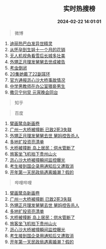 <div align="center"><h2>实时热搜榜</h2><h4>2024-02-22 14:01:01</h4></div>

> 微博  

1. [迪丽热巴白发异世精灵](https://s.weibo.com/weibo?q=%23%E8%BF%AA%E4%B8%BD%E7%83%AD%E5%B7%B4%E7%99%BD%E5%8F%91%E5%BC%82%E4%B8%96%E7%B2%BE%E7%81%B5%23&t=31&band_rank=1&Refer=top)<br />
2. [从怀孕到生娃十一个月的花销](https://s.weibo.com/weibo?q=%23%E4%BB%8E%E6%80%80%E5%AD%95%E5%88%B0%E7%94%9F%E5%A8%83%E5%8D%81%E4%B8%80%E4%B8%AA%E6%9C%88%E7%9A%84%E8%8A%B1%E9%94%80%23&t=31&band_rank=2&Refer=top)<br />
3. [无人机视角看雪后长城多壮美](https://s.weibo.com/weibo?q=%23%E6%97%A0%E4%BA%BA%E6%9C%BA%E8%A7%86%E8%A7%92%E7%9C%8B%E9%9B%AA%E5%90%8E%E9%95%BF%E5%9F%8E%E5%A4%9A%E5%A3%AE%E7%BE%8E%23&t=31&band_rank=3&Refer=top)<br />
4. [外甥正月理发舅舅去世成被告](https://s.weibo.com/weibo?q=%23%E5%A4%96%E7%94%A5%E6%AD%A3%E6%9C%88%E7%90%86%E5%8F%91%E8%88%85%E8%88%85%E5%8E%BB%E4%B8%96%E6%88%90%E8%A2%AB%E5%91%8A%23&t=31&band_rank=4&Refer=top)<br />
5. [考虫倒闭](https://s.weibo.com/weibo?q=%E8%80%83%E8%99%AB%E5%80%92%E9%97%AD&t=31&band_rank=5&Refer=top)<br />
6. [20集她戴了22副耳环](https://s.weibo.com/weibo?q=20%E9%9B%86%E5%A5%B9%E6%88%B4%E4%BA%8622%E5%89%AF%E8%80%B3%E7%8E%AF&t=31&band_rank=6&Refer=top)<br />
7. [官方通报沥心沙大桥事故情况](https://s.weibo.com/weibo?q=%23%E5%AE%98%E6%96%B9%E9%80%9A%E6%8A%A5%E6%B2%A5%E5%BF%83%E6%B2%99%E5%A4%A7%E6%A1%A5%E4%BA%8B%E6%95%85%E6%83%85%E5%86%B5%23&t=31&band_rank=7&Refer=top)<br />
8. [中学男教师在办公室猥亵男生](https://s.weibo.com/weibo?q=%23%E4%B8%AD%E5%AD%A6%E7%94%B7%E6%95%99%E5%B8%88%E5%9C%A8%E5%8A%9E%E5%85%AC%E5%AE%A4%E7%8C%A5%E4%BA%B5%E7%94%B7%E7%94%9F%23&t=31&band_rank=8&Refer=top)<br />
9. [撒贝宁何炅 元宵晚会同台](https://s.weibo.com/weibo?q=%E6%92%92%E8%B4%9D%E5%AE%81%E4%BD%95%E7%82%85%20%E5%85%83%E5%AE%B5%E6%99%9A%E4%BC%9A%E5%90%8C%E5%8F%B0&t=31&band_rank=9&Refer=top)<br />

> 知乎  


> 百度  

1. [擘画鹭岛新画卷](https://www.baidu.com/s?wd=%E6%93%98%E7%94%BB%E9%B9%AD%E5%B2%9B%E6%96%B0%E7%94%BB%E5%8D%B7&sa=fyb_news&rsv_dl=fyb_news)<br />
2. [广州一大桥被撞断 已致2死3失联](https://www.baidu.com/s?wd=%E5%B9%BF%E5%B7%9E%E4%B8%80%E5%A4%A7%E6%A1%A5%E8%A2%AB%E6%92%9E%E6%96%AD+%E5%B7%B2%E8%87%B42%E6%AD%BB3%E5%A4%B1%E8%81%94&sa=fyb_news&rsv_dl=fyb_news)<br />
3. [外甥正月理发舅舅去世 舅妈控告杀人](https://www.baidu.com/s?wd=%E5%A4%96%E7%94%A5%E6%AD%A3%E6%9C%88%E7%90%86%E5%8F%91%E8%88%85%E8%88%85%E5%8E%BB%E4%B8%96+%E8%88%85%E5%A6%88%E6%8E%A7%E5%91%8A%E6%9D%80%E4%BA%BA&sa=fyb_news&rsv_dl=fyb_news)<br />
4. [多地扩投资亮清单](https://www.baidu.com/s?wd=%E5%A4%9A%E5%9C%B0%E6%89%A9%E6%8A%95%E8%B5%84%E4%BA%AE%E6%B8%85%E5%8D%95&sa=fyb_news&rsv_dl=fyb_news)<br />
5. [大桥被撞断 岛上居民：供水管断了](https://www.baidu.com/s?wd=%E5%A4%A7%E6%A1%A5%E8%A2%AB%E6%92%9E%E6%96%AD+%E5%B2%9B%E4%B8%8A%E5%B1%85%E6%B0%91%EF%BC%9A%E4%BE%9B%E6%B0%B4%E7%AE%A1%E6%96%AD%E4%BA%86&sa=fyb_news&rsv_dl=fyb_news)<br />
6. [旅客坐飞机拍下贵州山火](https://www.baidu.com/s?wd=%E6%97%85%E5%AE%A2%E5%9D%90%E9%A3%9E%E6%9C%BA%E6%8B%8D%E4%B8%8B%E8%B4%B5%E5%B7%9E%E5%B1%B1%E7%81%AB&sa=fyb_news&rsv_dl=fyb_news)<br />
7. [沥心沙大桥被撞瞬间监控曝光](https://www.baidu.com/s?wd=%E6%B2%A5%E5%BF%83%E6%B2%99%E5%A4%A7%E6%A1%A5%E8%A2%AB%E6%92%9E%E7%9E%AC%E9%97%B4%E7%9B%91%E6%8E%A7%E6%9B%9D%E5%85%89&sa=fyb_news&rsv_dl=fyb_news)<br />
8. [考生接到国企录用通知后又遭取消](https://www.baidu.com/s?wd=%E8%80%83%E7%94%9F%E6%8E%A5%E5%88%B0%E5%9B%BD%E4%BC%81%E5%BD%95%E7%94%A8%E9%80%9A%E7%9F%A5%E5%90%8E%E5%8F%88%E9%81%AD%E5%8F%96%E6%B6%88&sa=fyb_news&rsv_dl=fyb_news)<br />
9. [开年第一天民政局遇离婚潮？假的](https://www.baidu.com/s?wd=%E5%BC%80%E5%B9%B4%E7%AC%AC%E4%B8%80%E5%A4%A9%E6%B0%91%E6%94%BF%E5%B1%80%E9%81%87%E7%A6%BB%E5%A9%9A%E6%BD%AE%EF%BC%9F%E5%81%87%E7%9A%84&sa=fyb_news&rsv_dl=fyb_news)<br />

> 哔哩哔哩  

1. [擘画鹭岛新画卷](https://www.baidu.com/s?wd=%E6%93%98%E7%94%BB%E9%B9%AD%E5%B2%9B%E6%96%B0%E7%94%BB%E5%8D%B7&sa=fyb_news&rsv_dl=fyb_news)<br />
2. [广州一大桥被撞断 已致2死3失联](https://www.baidu.com/s?wd=%E5%B9%BF%E5%B7%9E%E4%B8%80%E5%A4%A7%E6%A1%A5%E8%A2%AB%E6%92%9E%E6%96%AD+%E5%B7%B2%E8%87%B42%E6%AD%BB3%E5%A4%B1%E8%81%94&sa=fyb_news&rsv_dl=fyb_news)<br />
3. [外甥正月理发舅舅去世 舅妈控告杀人](https://www.baidu.com/s?wd=%E5%A4%96%E7%94%A5%E6%AD%A3%E6%9C%88%E7%90%86%E5%8F%91%E8%88%85%E8%88%85%E5%8E%BB%E4%B8%96+%E8%88%85%E5%A6%88%E6%8E%A7%E5%91%8A%E6%9D%80%E4%BA%BA&sa=fyb_news&rsv_dl=fyb_news)<br />
4. [多地扩投资亮清单](https://www.baidu.com/s?wd=%E5%A4%9A%E5%9C%B0%E6%89%A9%E6%8A%95%E8%B5%84%E4%BA%AE%E6%B8%85%E5%8D%95&sa=fyb_news&rsv_dl=fyb_news)<br />
5. [大桥被撞断 岛上居民：供水管断了](https://www.baidu.com/s?wd=%E5%A4%A7%E6%A1%A5%E8%A2%AB%E6%92%9E%E6%96%AD+%E5%B2%9B%E4%B8%8A%E5%B1%85%E6%B0%91%EF%BC%9A%E4%BE%9B%E6%B0%B4%E7%AE%A1%E6%96%AD%E4%BA%86&sa=fyb_news&rsv_dl=fyb_news)<br />
6. [旅客坐飞机拍下贵州山火](https://www.baidu.com/s?wd=%E6%97%85%E5%AE%A2%E5%9D%90%E9%A3%9E%E6%9C%BA%E6%8B%8D%E4%B8%8B%E8%B4%B5%E5%B7%9E%E5%B1%B1%E7%81%AB&sa=fyb_news&rsv_dl=fyb_news)<br />
7. [沥心沙大桥被撞瞬间监控曝光](https://www.baidu.com/s?wd=%E6%B2%A5%E5%BF%83%E6%B2%99%E5%A4%A7%E6%A1%A5%E8%A2%AB%E6%92%9E%E7%9E%AC%E9%97%B4%E7%9B%91%E6%8E%A7%E6%9B%9D%E5%85%89&sa=fyb_news&rsv_dl=fyb_news)<br />
8. [考生接到国企录用通知后又遭取消](https://www.baidu.com/s?wd=%E8%80%83%E7%94%9F%E6%8E%A5%E5%88%B0%E5%9B%BD%E4%BC%81%E5%BD%95%E7%94%A8%E9%80%9A%E7%9F%A5%E5%90%8E%E5%8F%88%E9%81%AD%E5%8F%96%E6%B6%88&sa=fyb_news&rsv_dl=fyb_news)<br />
9. [开年第一天民政局遇离婚潮？假的](https://www.baidu.com/s?wd=%E5%BC%80%E5%B9%B4%E7%AC%AC%E4%B8%80%E5%A4%A9%E6%B0%91%E6%94%BF%E5%B1%80%E9%81%87%E7%A6%BB%E5%A9%9A%E6%BD%AE%EF%BC%9F%E5%81%87%E7%9A%84&sa=fyb_news&rsv_dl=fyb_news)<br />
